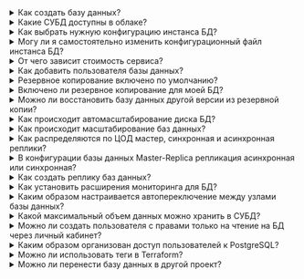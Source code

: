 
<details>

<summary>Как создать базу данных?</summary>

Вы можете создать базу данных с помощью [пошаговой инструкции](../service-management/create/) или [быстрого старта](../quick-start/).

</details>

<details>

<summary>Какие СУБД доступны в облаке?</summary>

Полный [список](../types/) поддерживаемых СУБД и их [конфигурации](../concepts/work-configs/).

</details>

<details>

<summary>Как выбрать нужную конфигурацию инстанса БД?</summary>

Вы можете выбрать нужный тип конфигурации при [создании инстанса БД](../service-management/create/). После создания инстанса тип конфигурации изменить нельзя, но вы всегда можете добавить реплику. Подробнее о типах конфигураций читайте в разделе [Типы конфигураций инстансов БД](../concepts/work-configs/).

</details>

<details>

<summary>Могу ли я самостоятельно изменить конфигурационный файл инстанса БД?</summary>

Нет, конфигурационный файл недоступен для редактирования пользователем. Для изменения конфигурации обратитесь в [техническую поддержку](/ru/contacts/). Но вы можете изменить отдельные параметры для некоторых СУБД согласно [инструкции](../service-management/db-config/).

</details>

<details>

<summary>От чего зависит стоимость сервиса?</summary>

Стоимость сервиса зависит от выбранной [конфигурации](../concepts/work-configs/). Оплата рассчитывается только за использованные ресурсы, подробнее в статье [Тарификация](../tariffication/).

</details>

<details>

<summary>Как добавить пользователя базы данных?</summary>

Воспользуйтесь инструкцией [Управление пользователями](../service-management/users/).

</details>

<details>

<summary>Резервное копирование включено по умолчанию?</summary>

По умолчанию резервное копирование не включено. Вы можете его включить при [создании инстанса](../service-management/create/) или настроить в разделе [Резервное копирование](https://msk.cloud.vk.com/app/services/databases/backups/).

</details>

<details>

<summary>Включено ли резервное копирование для моей БД?</summary>

Чтобы проверить, включено ли резервное копирование:

1. [Перейдите](https://msk.cloud.vk.com/app/) в личный кабинет VK Cloud.
1. Выберите [проект](/ru/tools-for-using-services/account/concepts/projects), где находится нужный инстанс БД.
1. Перейдите в раздел **Базы данных** → **Резервное копирование**.
1. Перейдите на вкладку **Автоматическое** или **Point-in-time recovery**.

   Если рядом с именем нужного плана зеленый индикатор, резервное копирование работает по плану. Если индикатор красный, резервное копирование приостановлено.

Резервное копирование можно включить при [создании инстанса БД](../service-management/create/) или настроить отдельно, [создав план резервного копирования](/ru/storage/backups/service-management/db-backup/).

</details>

<details>

<summary>Можно ли восстановить базу данных другой версии из резервной копии?</summary>

Нет, вы можете восстановить базу данных только той версии, для которой была создана резервная копия.

Чтобы восстановить базу данных из резервной копии, воспользуйтесь [инструкцией](/ru/storage/backups/service-management/db-backup/db-recover-backup).

</details>

<details>

<summary>Как происходит автомасштабирование диска БД?</summary>

Если автомасштабирование включено, по достижении порогового значения свободного места диск расширяется на 10 ГБ.

</details>

<details>

<summary>Как происходит масштабирование баз данных?</summary>

Вы можете изменить тип виртуальной машины, на которой размещены базы данных, или увеличить размер диска. При смене типа ВМ изменения вступают в силу после перезагрузки ВМ.

Также вы можете подключить автомасштабирование размера диска базы данных. Тогда при увеличении объема данных размер диска увеличится автоматически.

Инструкции по масштабированию инстанса БД в разделе [Управление инстансом БД](../service-management/manage-instance/).

</details>

<details>

<summary>Как распределяются по ЦОД мастер, синхронная и асинхронная реплики?</summary>

Мастер и реплики находятся в одном ЦОД, но по запросу инженеры [технической поддержки](/ru/contacts/) могут разнести их в разные ЦОД.

</details>

<details>

<summary>В конфигурации базы данных Master-Replica репликация асинхронная или синхронная?</summary>

Для **Master-Replica** конфигураций работает асинхронная репликация. Для кластера используется синхронная и асинхронная репликация.

</details>

<details>

<summary>Как создать реплику баз данных?</summary>

Воспользуйтесь инструкцией статьи [Репликации](../service-management/replication/).

</details>

<details>

<summary>Как установить расширения мониторинга для БД?</summary>

Установка расширений подробно описана в разделе [Управление расширениями](../service-management/managing-extensions/).

</details>

<details>

<summary>Каким образом настраивается автопереключение между узлами базы данных?</summary>

При использовании кластера баз данных при недоступности мастера переключение на другие узлы будет настроено автоматически. При использовании [конфигурации](../concepts/work-configs/) **Master-Replica** переключение потребуется делать вручную:

- [MySQL](../service-management/manage-instance/mysql#pereklyuchenie_mastera);
- [PostgreSQL, Postgres Pro](../service-management/manage-instance/postgresql#pereklyuchenie_mastera).

</details>

<details>

<summary>Какой максимальный объем данных можно хранить в СУБД?</summary>

Объем ограничен возможностями диска — 2 ТБ для High-IOPS SSD, 5 Тб для SSD (для одного шарда), либо объемом RAM (Redis, Tarantool).

</details>

<details>

<summary>Можно ли создать пользователя с правами только на чтение на БД через личный кабинет?</summary>

Нет, это возможно только через прямой SQL-запрос.

</details>

<details>

<summary>Каким образом организован доступ пользователей к PostgreSQL?</summary>

Доступ пользователей к базам данных организован в соответствии с ролевой моделью самой PostgreSQL. Пользователь, имеющий максимальный доступ к одной базе данных, будет иметь доступ к другим базам по схеме `public`.

</details>

<details>

<summary>Можно ли использовать теги в Terraform?</summary>

VK Cloud не поддерживает теги в Terraform.

</details>

<details>

<summary>Можно ли перенести базу данных в другой проект?</summary>

Перенос объектов PaaS-сервисов между проектами не поддерживается. Виртуальная машина, на которой была развернута база данных, может быть перенесена в другой проект только как обычная виртуальная машина. Перенести такую виртуальную машину как инстанс базы данных или создать инстанс базы данных с диском, перенесенным из другого проекта, невозможно.

</details>
